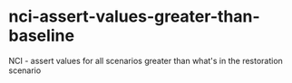# nci-assert-values-greater-than-baseline
NCI - assert values for all scenarios greater than what's in the restoration scenario
